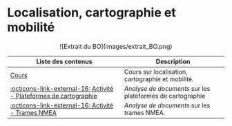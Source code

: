 # Localisation, cartographie et mobilité

<center>
![Extrait du BO](images/extrait_BO.png)
</center>

| Liste des contenus                              | Description                         |
| ----------------------------------------------- | ----------------------------------- |
| [Cours](cours.md) | Cours sur localisation, cartographie et mobilité. |
| [:octicons-link-external-16: Activité - Plateformes de cartographie](src/activite3_plateformes.pdf) | *Analyse de documents* sur les plateformes de cartographie |
| [:octicons-link-external-16: Activité - Trames NMEA](src/activite4_NMEA.pdf) | *Analyse de documents* sur les trames NMEA. |
